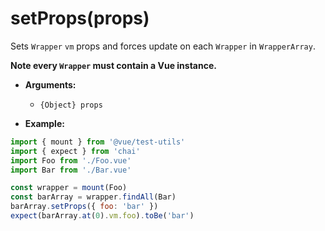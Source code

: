 # setProps(props)

Sets `Wrapper` `vm` props and forces update on each `Wrapper` in `WrapperArray`.

**Note every `Wrapper` must contain a Vue instance.**

- **Arguments:**
  - `{Object} props`

- **Example:**

```js
import { mount } from '@vue/test-utils'
import { expect } from 'chai'
import Foo from './Foo.vue'
import Bar from './Bar.vue'

const wrapper = mount(Foo)
const barArray = wrapper.findAll(Bar)
barArray.setProps({ foo: 'bar' })
expect(barArray.at(0).vm.foo).toBe('bar')
```
